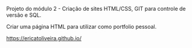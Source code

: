 ﻿Projeto do módulo 2 - Criação de sites HTML/CSS, GIT para controle de versão e SQL.

Criar uma página HTML para utilizar como portfolio pessoal.

https://ericatoliveira.github.io/
